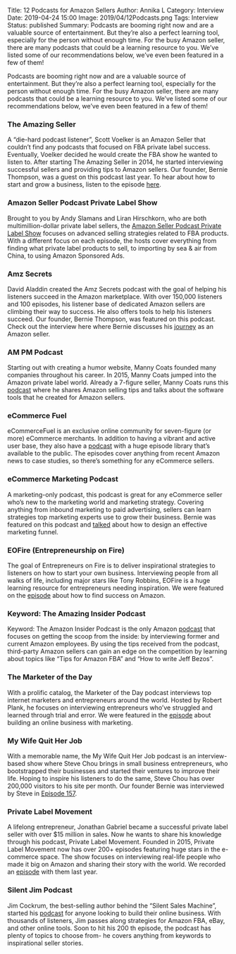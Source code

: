 Title: 12 Podcasts for Amazon Sellers
Author: Annika L
Category: Interview
Date: 2019-04-24 15:00
Image: 2019/04/12Podcasts.png
Tags: Interview
Status: published
Summary: Podcasts are booming right now and are a valuable source of entertainment. But they’re also a perfect learning tool, especially for the person without enough time. For the busy Amazon seller, there are many podcasts that could be a learning resource to you. We’ve listed some of our recommendations below, we’ve even been featured in a few of them!

Podcasts are booming right now and are a valuable source of entertainment. But they’re
also a perfect learning tool, especially for the person without enough time. For the busy
Amazon seller, there are many podcasts that could be a learning resource to you.
We’ve listed some of our recommendations below, we’ve even been featured in a few of
them!

### The Amazing Seller
A “die-hard podcast listener”, Scott Voelker is an Amazon Seller that couldn’t find any
podcasts that focused on FBA private label success. Eventually, Voelker decided he
would create the FBA show he wanted to listen to. After starting The Amazing Seller in
2014, he started interviewing successful sellers and providing tips to Amazon sellers.
Our founder, Bernie Thompson, was a guest on this podcast last year. To hear about
how to start and grow a business, listen to the episode [here](https://theamazingseller.com/tas-480-8-figure-seller-shares-how-to-start-and-grow-a-business-in-todays-world-lessons-learned/).

### Amazon Seller Podcast Private Label Show
Brought to you by Andy Slamans and Liran Hirschkorn, who are both multimillion-dollar
private label sellers, the [Amazon Seller Podcast Private Label Show](https://www.stitcher.com/podcast/amazing-freedom-3/the-amazon-seller-podcast) focuses on
advanced selling strategies related to FBA products. With a different focus on each
episode, the hosts cover everything from finding what private label products to sell, to
importing by sea &amp; air from China, to using Amazon Sponsored Ads.

### Amz Secrets
David Aladdin created the Amz Secrets podcast with the goal of helping his listeners
succeed in the Amazon marketplace. With over 150,000 listeners and 100 episodes, his
listener base of dedicated Amazon sellers are climbing their way to success. He also
offers tools to help his listeners succeed. Our founder, Bernie Thompson, was featured
on this podcast. Check out the interview here where Bernie discusses his [journey](https://amzsecrets.com/?s=bernie+thompson) as an
Amazon seller.

### AM PM Podcast
Starting out with creating a humor website, Manny Coats founded many companies
throughout his career. In 2015, Manny Coats jumped into the Amazon private label
world. Already a 7-figure seller, Manny Coats runs this [podcast](https://www.ampmpodcast.com/) where he shares
Amazon selling tips and talks about the software tools that he created for Amazon
sellers.

### eCommerce Fuel  
eCommerceFuel is an exclusive online community for seven-figure (or more)
eCommerce merchants. In addition to having a vibrant and active user base, they also
have a [podcast](https://www.ecommercefuel.com/podcast/) with a huge episode library that’s available to the public. The episodes 
cover anything from recent Amazon news to case studies, so there’s something for any
eCommerce sellers.

### eCommerce Marketing Podcast
A marketing-only podcast, this podcast is great for any eCommerce seller who’s new to
the marketing world and marketing strategy. Covering anything from inbound marketing
to paid advertising, sellers can learn strategies top marketing experts use to grow their
business.
Bernie was featured on this podcast and [talked](https://www.ecommercemarketingpodcast.com/design-effective-marketing-funnel-amazon-sales-bernie-thompson/) about how to design an effective
marketing funnel.

### EOFire (Entrepreneurship on Fire)
The goal of Entrepreneurs on Fire is to deliver inspirational strategies to listeners on
how to start your own business. Interviewing people from all walks of life, including
major stars like Tony Robbins, EOFire is a huge learning resource for entrepreneurs
needing inspiration. We were featured on the [episode](https://www.eofire.com/podcast/berniethompson/) about how to find success on
Amazon.

### Keyword: The Amazing Insider Podcast
Keyword: The Amazon Insider Podcast is the only Amazon [podcast](http://keywordpodcast.com/) that focuses on
getting the scoop from the inside: by interviewing former and current Amazon
employees. By using the tips received from the podcast, third-party Amazon sellers can
gain an edge on the competition by learning about topics like “Tips for Amazon FBA”
and “How to write Jeff Bezos”.

### The Marketer of the Day
With a prolific catalog, the Marketer of the Day podcast interviews top internet
marketers and entrepreneurs around the world. Hosted by Robert Plank, he focuses on
interviewing entrepreneurs who’ve struggled and learned through trial and error. We
were featured in the [episode](https://www.robertplank.com/493-content-marketplaces-feedback-education-plugable-efficient-era-bernie-thompson/) about building an online business with marketing.

### My Wife Quit Her Job
With a memorable name, the My Wife Quit Her Job podcast is an interview-based show
where Steve Chou brings in small business entrepreneurs, who bootstrapped their
businesses and started their ventures to improve their life. Hoping to inspire his listeners
to do the same, Steve Chou has over 200,000 visitors to his site per month. Our founder
Bernie was interviewed by Steve in [Episode 157](https://mywifequitherjob.com/bernie-thompson-plugable/).

### Private Label Movement
A lifelong entrepreneur, Jonathan Gabriel became a successful private label seller with
over $15 million in sales. Now he wants to share his knowledge through his podcast,
Private Label Movement.
Founded in 2015, Private Label Movement now has over 200+ episodes featuring huge
stars in the e-commerce space. The show focuses on interviewing real-life people who
made it big on Amazon and sharing their story with the world. We recorded an [episode](https://privatelabelmovement.com/bernie-thompson/)
with them last year.

### Silent Jim Podcast
Jim Cockrum, the best-selling author behind the “Silent Sales Machine”, started his
[podcast](https://silentjim.com/podcast/) for anyone looking to build their online business. With thousands of listeners,
Jim passes along strategies for Amazon FBA, eBay, and other online tools. Soon to hit
his 200 th episode, the podcast has plenty of topics to choose from- he covers anything
from keywords to inspirational seller stories.